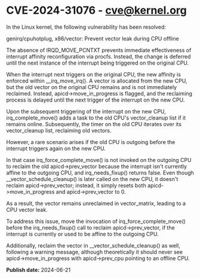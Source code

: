 # CVE-2024-31076 - cve@kernel.org

In the Linux kernel, the following vulnerability has been resolved:

genirq/cpuhotplug, x86/vector: Prevent vector leak during CPU offline

The absence of IRQD_MOVE_PCNTXT prevents immediate effectiveness of
interrupt affinity reconfiguration via procfs. Instead, the change is
deferred until the next instance of the interrupt being triggered on the
original CPU.

When the interrupt next triggers on the original CPU, the new affinity is
enforced within __irq_move_irq(). A vector is allocated from the new CPU,
but the old vector on the original CPU remains and is not immediately
reclaimed. Instead, apicd->move_in_progress is flagged, and the reclaiming
process is delayed until the next trigger of the interrupt on the new CPU.

Upon the subsequent triggering of the interrupt on the new CPU,
irq_complete_move() adds a task to the old CPU's vector_cleanup list if it
remains online. Subsequently, the timer on the old CPU iterates over its
vector_cleanup list, reclaiming old vectors.

However, a rare scenario arises if the old CPU is outgoing before the
interrupt triggers again on the new CPU.

In that case irq_force_complete_move() is not invoked on the outgoing CPU
to reclaim the old apicd->prev_vector because the interrupt isn't currently
affine to the outgoing CPU, and irq_needs_fixup() returns false. Even
though __vector_schedule_cleanup() is later called on the new CPU, it
doesn't reclaim apicd->prev_vector; instead, it simply resets both
apicd->move_in_progress and apicd->prev_vector to 0.

As a result, the vector remains unreclaimed in vector_matrix, leading to a
CPU vector leak.

To address this issue, move the invocation of irq_force_complete_move()
before the irq_needs_fixup() call to reclaim apicd->prev_vector, if the
interrupt is currently or used to be affine to the outgoing CPU.

Additionally, reclaim the vector in __vector_schedule_cleanup() as well,
following a warning message, although theoretically it should never see
apicd->move_in_progress with apicd->prev_cpu pointing to an offline CPU.

**Publish date:** 2024-06-21
